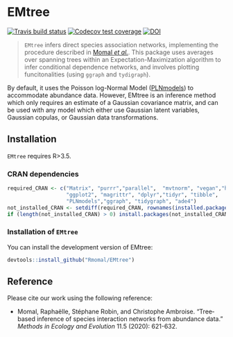 
<!-- README.md is generated from README.Rmd. Please edit that file -->

# EMtree

[![Travis build
status](https://travis-ci.org/Rmomal/EMtree.svg?branch=master)](https://travis-ci.org/Rmomal/EMtree)
[![Codecov test
coverage](https://codecov.io/gh/Rmomal/EMtree/branch/master/graph/badge.svg)](https://codecov.io/gh/Rmomal/EMtree?branch=master)
[![DOI](https://zenodo.org/badge/166967948.svg)](https://zenodo.org/badge/latestdoi/166967948)

> `EMtree` infers direct species association networks, implementing the
> procedure described in [Momal *et
> al.*](https://besjournals.onlinelibrary.wiley.com/doi/abs/10.1111/2041-210X.13380).
> This package uses averages over spanning trees within an
> Expectation-Maximization algorithm to infer conditional dependence
> networks, and involves plotting funcitonalities (using `ggraph` and
> `tydigraph`).

By default, it uses the Poisson log-Normal Model
([PLNmodels](https://github.com/jchiquet/PLNmodels%3E)) to accommodate
abundance data. However, EMtree is an inference method which only
requires an estimate of a Gaussian covariance matrix, and can be used
with any model which either use Gaussian latent variables, Gaussian
copulas, or Gaussian data transformations.

## Installation

`EMtree` requires R\>3.5.

### CRAN dependencies

``` r
required_CRAN <- c("Matrix", "purrr","parallel",  "mvtnorm", "vegan","huge",
                   "ggplot2", "magrittr", "dplyr","tidyr", "tibble",
                   "PLNmodels","ggraph", "tidygraph", "ade4")
not_installed_CRAN <- setdiff(required_CRAN, rownames(installed.packages()))
if (length(not_installed_CRAN) > 0) install.packages(not_installed_CRAN)
```

### Installation of `EMtree`

You can install the development version of EMtree:

``` r
devtools::install_github("Rmomal/EMtree")
```

## Reference

Please cite our work using the following reference:

  - Momal, Raphaëlle, Stéphane Robin, and Christophe Ambroise.
    “Tree‐based inference of species interaction networks from
    abundance data.” *Methods in Ecology and Evolution* 11.5 (2020):
    621-632.
